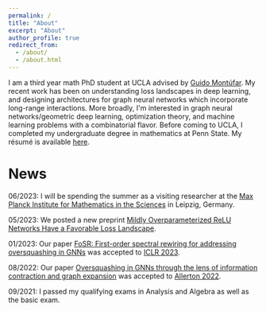 ```yaml
---
permalink: /
title: "About"
excerpt: "About"
author_profile: true
redirect_from: 
  - /about/
  - /about.html
---
```


I am a third year math PhD student at UCLA advised by [Guido Montúfar](https://www.math.ucla.edu/~montufar/). My recent work has been on understanding loss landscapes in deep learning, and designing architectures for graph neural networks which incorporate long-range interactions. More broadly, I'm interested in graph neural networks/geometric deep learning, optimization theory, and machine learning problems with a combinatorial flavor. Before coming to UCLA, I completed my undergraduate degree in mathematics at Penn State. My résumé is available [here](Resume.pdf).


<h1> News </h1>

06/2023: I will be spending the summer as a visiting researcher at the [Max Planck Institute for Mathematics in the Sciences](https://www.mis.mpg.de/) in Leipzig, Germany.

05/2023: We posted a new preprint [Mildly Overparameterized ReLU Networks Have a
Favorable Loss Landscape](https://arxiv.org/abs/2305.19510).

01/2023: Our paper [FoSR: First-order spectral rewiring for addressing oversquashing in GNNs](https://arxiv.org/abs/2210.11790) was accepted to [ICLR 2023](https://iclr.cc/Conferences/2023).

08/2022: Our paper [Oversquashing in GNNs through the lens of information contraction and graph expansion](https://arxiv.org/abs/2208.03471) was accepted to [Allerton 2022](https://allerton.csl.illinois.edu/).

09/2021: I passed my qualifying exams in Analysis and Algebra as well as the basic exam.